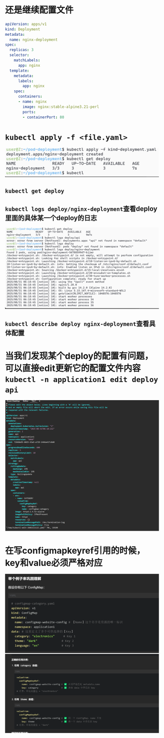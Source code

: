 # 还是继续配置文件
```yaml
apiVersion: apps/v1
kind: Deployment
metadata:
  name: nginx-deployment
spec:
  replicas: 3
  selector:
    matchLabels:
      app: nginx
  template:
    metadata:
      labels:
        app: nginx
    spec:
      containers:
      - name: nginx
        image: nginx:stable-alpine3.21-perl
        ports:
        - containerPort: 80
```

# `kubectl apply -f <file.yaml>` 
![alt text](README_Images/5-pod的不同类型-deploy/image.png)
## `kubectl get deploy`
## `kubectl logs deploy/nginx-deployment`查看deploy里面的具体某一个deploy的日志
![alt text](README_Images/5-pod的不同类型-deploy/image-1.png)

##  `kubectl describe deploy nginx-deployment`查看具体配置

# 当我们发现某个deploy的配置有问题，可以直接edit更新它的配置文件内容`kubectl -n application1 edit deploy api`

![alt text](README_Images/5-pod的不同类型-deploy/image-2.png)
# 在写configmapkeyref引用的时候，key和value必须严格对应
![alt text](README_Images/5-pod的不同类型-deploy/image-4.png)
![alt text](README_Images/5-pod的不同类型-deploy/image-3.png)